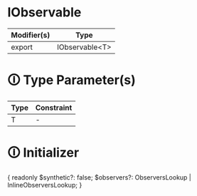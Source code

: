 # IObservable

| Modifier(s)                            | Type                     |
|----------------------------------------|--------------------------|
| export | IObservable&lt;T&gt; |

# &#128712; Type Parameter(s)

| Type | Constraint |
| ---- | ---------- |
| T    | -          |

# &#128712; Initializer

{
readonly $synthetic?: false;
$observers?: ObserversLookup | InlineObserversLookup<T>;
}